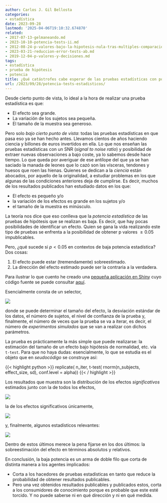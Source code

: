 ```yaml
---
author: Carlos J. Gil Bellosta
categories:
- estadística
date: 2023-09-28
lastmod: '2025-04-06T19:10:32.674870'
related:
- 2017-07-13-gelmaneando.md
- 2023-10-10-potencia-tests-ii.md
- 2012-08-24-p-valores-bajo-la-hipotesis-nula-tras-multiples-comparaciones.md
- 2023-03-21-reduccion-error-tests-ab.md
- 2019-12-04-p-valores-y-decisiones.md
tags:
- estadística
- prueba de hipótesis
- potencia
title: ¿Qué catástrofes cabe esperar de las pruebas estadísticas con poca potencia?
url: /2023/09/28/potencia-tests-estadisticos/
---
```


Desde cierto punto de vista, lo ideal a la hora de realizar una prueba estadística es que:

* El efecto sea grande.
* La variación de los sujetos sea pequeña.
* El tamaño de la muestra sea generoso.

Pero solo _bajo cierto punto de vista_: todas las pruebas estadísticas en que pasa eso ya se han hecho antes. Llevamos cientos de años haciendo ciencia y billones de euros invertidos en ella. Lo que nos enseñan las pruebas estadísticas con un SNR (_signal to noise ratio_) y posibilidad de extraer nuevas observaciones a bajo coste, ya lo sabemos desde hace tiempo.
Lo que queda por averiguar de ese antílope del que ya se han saciado la manada de leones que lo cazó son las vísceras, tendones y huesos que roen las hienas. Quienes se dedican a la _ciencia_ están abocados, por aquello de la originalidad, a estudiar problemas en los que algunas de las condiciones anteriores deja de cumplirse. Es decir, muchos de los resultados publicados han estudiado datos en los que:

* El efecto es pequeño y/o
* la variación de los efectos es grande en los sujetos y/o
* el tamaño de la muestra es minúsculo.

La teoría nos dice que eso conlleva que la _potencia estadística_ de las pruebas de hipótesis que se realizan es baja. Es decir, que hay pocas posibilidades de identificar un efecto. Quien se gana la vida realizando este tipo de pruebas se enfrenta a la posibilidad de obtener p valores $\ge 0.05$ impublicables.

Pero, ¿qué sucede si $p < 0.05$ en contextos de baja potencia estadística? Dos cosas:

1. El efecto puede estar (tremendamente) sobreestimado.
2. La dirección del efecto estimado puede ser la contraria a la verdadera.

Para ilustrar lo que cuento he creado una
[pequeña aplicación en Shiny](http://shiny.datanalytics.com/test-power/)
cuyo código fuente se puede consultar
[aquí](https://github.com/cjgb/datanalytics_shiny/tree/master/test-power).

Esencialmente consta de un selector,

![](/wp-uploads/2023/power_00.png#center)

donde se puede determinar el tamaño del efecto, la desviación estándar de los datos, el número de sujetos, el nivel de confianza de la prueba y, finalmente, el número de veces que la prueba se va a iterar, es decir, el número de _experimentos simulados_ que se van a realizar con dichos parámetros.

La prueba es prácticamente la más simple que puede realizarse: la estimación del tamaño de un efecto bajo hipótesis de normalidad, etc. vía `t-test`. Para que no haya dudas: esencialmente, lo que se estudia es el objeto que en _seudocódigo_ se construye así:

{{< highlight python >}}
replicate(
  n_iter,
  t-test(
    rnorm(n_subjects, effect_size, sd),
    conf.level = alpha))
{{< / highlight >}}

Los resultados que muestra son la distribución de los efectos _significativos_ estimados junto con la de todos los efectos,

![](/wp-uploads/2023/power_01.png#center)

la de los efectos significativos únicamente,

![](/wp-uploads/2023/power_02.png#center)

y, finalmente, algunos estadísticos relevantes:

![](/wp-uploads/2023/power_03.png#center)

Dentro de estos últimos merece la pena fijarse en los dos últimos: la sobreestimación del efecto en términos absolutos y relativos.

En conclusión, la baja potencia es un arma de doble filo que corta de distinta manera a los agentes implicados:

* Corta a los hacedores de pruebas estadísticas en tanto que reduce la probabilidad de obtener resultados publicables.
* Pero una vez obtenidos resultados publicables y  publicados estos, corta a los consumidores de conocimiento porque es probable que este esté torcido. Y no puede saberse ni en qué dirección y ni en qué medida.
